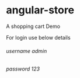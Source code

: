 # angular-store
A shopping cart Demo


For login use below details

######  username  admin
 
######  password  123
